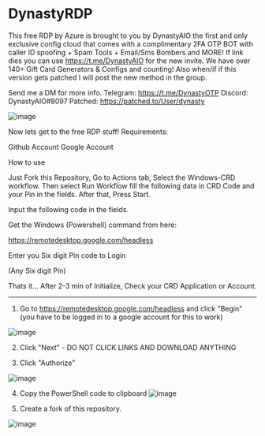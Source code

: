 # DynastyRDP

This free RDP by Azure is brought to you by DynastyAIO the first and only exclusive config cloud that comes with a complimentary 2FA OTP BOT with caller ID spoofing + Spam Tools + Email/Sms Bombers and MORE!
If link dies you can use https://t.me/DynastyAIO for the new invite. 
We have over 140+ Gift Card Generators & Configs and counting! Also when/if if this version gets patched I will post the new method in the group. 

Send me a DM for more info. 
Telegram: https://t.me/DynastyOTP 
Discord: DynastyAIO#8097
Patched: https://patched.to/User/dynasty


![image](https://i.imgur.com/pwLIpXk.gif)

Now lets get to the free RDP stuff!
Requirements:

Github Account
Google Account


How to use

Just Fork this Repository, Go to Actions tab, Select the Windows-CRD workflow. Then select Run Workflow fill the following data in CRD Code and your Pin in the fields. After that, Press Start.

Input the following code in the fields.

Get the Windows (Powershell) command from here:

https://remotedesktop.google.com/headless

Enter you Six digit Pin code to Login

(Any Six digit Pin)

Thats it... After 2-3 min of Initialize, Check your CRD Application or Account.




------------------------------------

1. Go to https://remotedesktop.google.com/headless and click "Begin" (you have to be logged in to a google account for this to work)

![image](https://user-images.githubusercontent.com/107085826/181581015-e24fd260-75bf-4352-b081-dbe71c0f96f0.png)


2. Click "Next" - DO NOT CLICK LINKS AND DOWNLOAD ANYTHING

3. Click "Authorize"


![image](https://user-images.githubusercontent.com/107085826/181581949-ae6e9955-5b06-4429-9bb2-639cde65df67.png)


4. Copy the PowerShell code to clipboard 
![image](https://user-images.githubusercontent.com/107085826/181587525-f73ad169-a02b-4c0b-b4a6-edf3cc4bf43f.png)


5. Create a fork of this repository. 

![image](https://user-images.githubusercontent.com/107085826/181589224-a802334a-a86a-4d7e-942c-054d8f2169e6.png)





